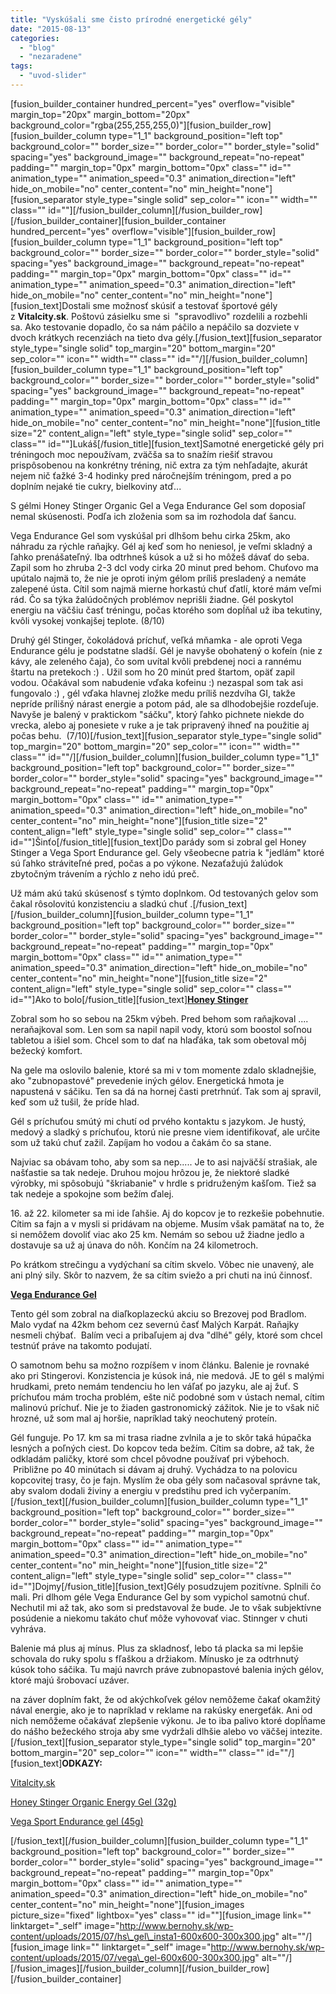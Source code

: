 ```yaml
---
title: "Vyskúšali sme čisto prírodné energetické gély"
date: "2015-08-13"
categories: 
  - "blog"
  - "nezaradene"
tags: 
  - "uvod-slider"
---
```


\[fusion\_builder\_container hundred\_percent="yes" overflow="visible" margin\_top="20px" margin\_bottom="20px" background\_color="rgba(255,255,255,0)"\]\[fusion\_builder\_row\]\[fusion\_builder\_column type="1\_1" background\_position="left top" background\_color="" border\_size="" border\_color="" border\_style="solid" spacing="yes" background\_image="" background\_repeat="no-repeat" padding="" margin\_top="0px" margin\_bottom="0px" class="" id="" animation\_type="" animation\_speed="0.3" animation\_direction="left" hide\_on\_mobile="no" center\_content="no" min\_height="none"\]\[fusion\_separator style\_type="single solid" sep\_color="" icon="" width="" class="" id=""\]\[/fusion\_builder\_column\]\[/fusion\_builder\_row\]\[/fusion\_builder\_container\]\[fusion\_builder\_container hundred\_percent="yes" overflow="visible"\]\[fusion\_builder\_row\]\[fusion\_builder\_column type="1\_1" background\_position="left top" background\_color="" border\_size="" border\_color="" border\_style="solid" spacing="yes" background\_image="" background\_repeat="no-repeat" padding="" margin\_top="0px" margin\_bottom="0px" class="" id="" animation\_type="" animation\_speed="0.3" animation\_direction="left" hide\_on\_mobile="no" center\_content="no" min\_height="none"\]\[fusion\_text\]Dostali sme možnosť skúsiť a testovať športové gély z **Vitalcity.sk**. Poštovú zásielku sme si  "spravodlivo" rozdelili a rozbehli sa. Ako testovanie dopadlo, čo sa nám páčilo a nepáčilo sa dozviete v dvoch krátkych recenziách na tieto dva gély.\[/fusion\_text\]\[fusion\_separator style\_type="single solid" top\_margin="20" bottom\_margin="20" sep\_color="" icon="" width="" class="" id=""/\]\[/fusion\_builder\_column\]\[fusion\_builder\_column type="1\_1" background\_position="left top" background\_color="" border\_size="" border\_color="" border\_style="solid" spacing="yes" background\_image="" background\_repeat="no-repeat" padding="" margin\_top="0px" margin\_bottom="0px" class="" id="" animation\_type="" animation\_speed="0.3" animation\_direction="left" hide\_on\_mobile="no" center\_content="no" min\_height="none"\]\[fusion\_title size="2" content\_align="left" style\_type="single solid" sep\_color="" class="" id=""\]Lukáš\[/fusion\_title\]\[fusion\_text\]Samotné energetické gély pri tréningoch moc nepoužívam, zväčša sa to snažím riešiť stravou prispôsobenou na konkrétny tréning, nič extra za tým nehľadajte, akurát nejem nič ťažké 3-4 hodinky pred náročnejším tréningom, pred a po doplním nejaké tie cukry, bielkoviny atď...

S gélmi Honey Stinger Organic Gel a Vega Endurance Gel som doposiaľ nemal skúsenosti. Podľa ich zloženia som sa im rozhodola dať šancu.

Vega Endurance Gel som vyskúšal pri dlhšom behu cirka 25km, ako náhradu za rýchle raňajky. Gél aj keď som ho neniesol, je veľmi skladný a ľahko prenášateľný. Iba odtrhneš kúsok a už si ho môžeš dávať do seba. Zapil som ho zhruba 2-3 dcl vody cirka 20 minut pred behom. Chuťovo ma upútalo najmä to, že nie je oproti iným gélom príliš presladený a nemáte zalepené ústa. Cítil som najmä mierne horkastú chuť ďatlí, ktoré mám veľmi rád. Čo sa týka žalúdočných problémov neprišli žiadne. Gél poskytol energiu na väčšiu časť tréningu, počas ktorého som dopĺňal už iba tekutiny, kvôli vysokej vonkajšej teplote. (8/10)

Druhý gél Stinger, čokoládová príchuť, veľká mňamka - ale oproti Vega Endurance gélu je podstatne sladší. Gél je navyše obohatený o kofeín (nie z kávy, ale zeleného čaja), čo som uvítal kvôli prebdenej noci a rannému štartu na pretekoch :) . Užil som ho 20 minút pred štartom, opäť zapil vodou. Očakával som nabudenie vďaka kofeinu :) nezaspal som tak asi fungovalo :) , gél vďaka hlavnej zložke medu príliš nezdvíha GI, takže nepríde prílišný nárast energie a potom pád, ale sa dlhodobejšie rozdeľuje. Navyše je balený v praktickom "sáčku", ktorý ľahko pichnete niekde do vrecka, alebo aj ponesiete v ruke a je tak pripravený ihneď na použitie aj počas behu.  (7/10)\[/fusion\_text\]\[fusion\_separator style\_type="single solid" top\_margin="20" bottom\_margin="20" sep\_color="" icon="" width="" class="" id=""/\]\[/fusion\_builder\_column\]\[fusion\_builder\_column type="1\_1" background\_position="left top" background\_color="" border\_size="" border\_color="" border\_style="solid" spacing="yes" background\_image="" background\_repeat="no-repeat" padding="" margin\_top="0px" margin\_bottom="0px" class="" id="" animation\_type="" animation\_speed="0.3" animation\_direction="left" hide\_on\_mobile="no" center\_content="no" min\_height="none"\]\[fusion\_title size="2" content\_align="left" style\_type="single solid" sep\_color="" class="" id=""\]Šinťo\[/fusion\_title\]\[fusion\_text\]Do parády som si zobral gel Honey Stinger a Vega Sport Endurance gel. Gely všeobecne patria k "jedlám" ktoré sú ľahko stráviteľné pred, počas a po výkone. Nezaťažujú žalúdok zbytočným trávením a rýchlo z neho idú preč.

Už mám akú takú skúsenosť s týmto doplnkom. Od testovaných gelov som čakal rôsolovitú konzistenciu a sladkú chuť .\[/fusion\_text\]\[/fusion\_builder\_column\]\[fusion\_builder\_column type="1\_1" background\_position="left top" background\_color="" border\_size="" border\_color="" border\_style="solid" spacing="yes" background\_image="" background\_repeat="no-repeat" padding="" margin\_top="0px" margin\_bottom="0px" class="" id="" animation\_type="" animation\_speed="0.3" animation\_direction="left" hide\_on\_mobile="no" center\_content="no" min\_height="none"\]\[fusion\_title size="2" content\_align="left" style\_type="single solid" sep\_color="" class="" id=""\]Ako to bolo\[/fusion\_title\]\[fusion\_text\]**[Honey Stinger](http://vitalcity.sk/sport/beh/energeticky-gel_honeystinger)**

Zobral som ho so sebou na 25km výbeh. Pred behom som raňajkoval .... neraňajkoval som. Len som sa napil napil vody, ktorú som boostol soľnou tabletou a išiel som. Chcel som to dať na hlaďáka, tak som obetoval môj bežecký komfort.

Na gele ma oslovilo balenie, ktoré sa mi v tom momente zdalo skladnejšie, ako "zubnopastové" prevedenie iných gélov. Energetická hmota je napustená v sáčiku. Ten sa dá na hornej časti pretrhnúť. Tak som aj spravil, keď som už tušil, že príde hlad.

Gél s príchuťou smútý mi chutí od prvého kontaktu s jazykom. Je hustý, medový a sladký s príchuťou, ktorú nie presne viem identifikovať, ale určite som už takú chuť zažil. Zapíjam ho vodou a čakám čo sa stane.

Najviac sa obávam toho, aby som sa nep..... Je to asi najväčší strašiak, ale našťastie sa tak nedeje. Druhou mojou hrôzou je, že niektoré sladké výrobky, mi spôsobujú "škriabanie" v hrdle s pridruženým kašľom. Tiež sa tak nedeje a spokojne som bežím ďalej.

16\. až 22. kilometer sa mi ide ľahšie. Aj do kopcov je to rezkešie pobehnutie. Cítim sa fajn a v mysli si pridávam na objeme. Musím však pamätať na to, že si nemôžem dovoliť viac ako 25 km. Nemám so sebou už žiadne jedlo a dostavuje sa už aj únava do nôh. Končím na 24 kilometroch.

Po krátkom strečingu a vydýchaní sa cítim skvelo. Vôbec nie unavený, ale ani plný sily. Skôr to nazvem, že sa cítim sviežo a pri chuti na inú činnosť.

**[Vega Endurance Gel](http://vitalcity.sk/sport/beh/vega_enrurance_gel)**

Tento gél som zobral na diaľkoplazeckú akciu so Brezovej pod Bradlom. Malo vydať na 42km behom cez severnú časť Malých Karpát. Raňajky nesmeli chýbať.  Balím veci a pribaľujem aj dva "dlhé" gély, ktoré som chcel testnúť práve na takomto podujatí.

O samotnom behu sa možno rozpíšem v inom článku. Balenie je rovnaké ako pri Stingerovi. Konzistencia je kúsok iná, nie medová. JE to gél s malými hrudkami, preto nemám tendenciu ho len váľať po jazyku, ale aj žuť. S príchuťou mám trocha problém, ešte nič podobné som v ústach nemal, cítim malinovú príchuť. Nie je to žiaden gastronomický zážitok. Nie je to však nič hrozné, už som mal aj horšie, napríklad taký neochutený proteín.

Gél funguje. Po 17. km sa mi trasa riadne zvlnila a je to skôr taká húpačka lesných a poľných ciest. Do kopcov teda bežím. Cítim sa dobre, až tak, že odkladám paličky, ktoré som chcel pôvodne používať pri výbehoch.  Približne po 40 minútach si dávam aj druhý. Vychádza to na polovicu kopcovitej trasy, čo je fajn. Myslím že oba gély som načasoval správne tak, aby svalom dodali živiny a energiu v predstihu pred ich vyčerpaním.\[/fusion\_text\]\[/fusion\_builder\_column\]\[fusion\_builder\_column type="1\_1" background\_position="left top" background\_color="" border\_size="" border\_color="" border\_style="solid" spacing="yes" background\_image="" background\_repeat="no-repeat" padding="" margin\_top="0px" margin\_bottom="0px" class="" id="" animation\_type="" animation\_speed="0.3" animation\_direction="left" hide\_on\_mobile="no" center\_content="no" min\_height="none"\]\[fusion\_title size="2" content\_align="left" style\_type="single solid" sep\_color="" class="" id=""\]Dojmy\[/fusion\_title\]\[fusion\_text\]Gély posudzujem pozitívne. Splnili čo mali. Pri dlhom géle Vega Endurance Gel by som vypichol samotnú chuť. Nechutil mi až tak, ako som si predstavoval že bude. Je to však subjektívne posúdenie a niekomu takáto chuť môže vyhovovať viac. Stinnger v chuti vyhráva.

Balenie má plus aj mínus. Plus za skladnosť, lebo tá placka sa mi lepšie schovala do ruky spolu s fľaškou a držiakom. Mínusko je za odtrhnutý kúsok toho sáčika. Tu majú navrch práve zubnopastové balenia iných gélov, ktoré majú šrobovací uzáver.

na záver doplním fakt, že od akýchkoľvek gélov nemôžeme čakať okamžitý nával energie, ako je to napríklad v reklame na rakúsky energeťák. Ani od nich nemôžeme očakávať zlepšenie výkonu. Je to iba palivo ktoré dopĺňame do nášho bežeckého stroja aby sme vydržali dlhšie alebo vo väčšej intezite.\[/fusion\_text\]\[fusion\_separator style\_type="single solid" top\_margin="20" bottom\_margin="20" sep\_color="" icon="" width="" class="" id=""/\]\[fusion\_text\]**ODKAZY:**

[Vitalcity.sk](http://vitalcity.sk/index.php?route=common/home)

[Honey Stinger Organic Energy Gel (32g)](http://vitalcity.sk/sport/beh/energeticky-gel_honeystinger)

[Vega Sport Endurance gel (45g)](http://vitalcity.sk/sport/beh/vega_enrurance_gel)

 [](http://vitalcity.sk/index.php?route=common/home) \[/fusion\_text\]\[/fusion\_builder\_column\]\[fusion\_builder\_column type="1\_1" background\_position="left top" background\_color="" border\_size="" border\_color="" border\_style="solid" spacing="yes" background\_image="" background\_repeat="no-repeat" padding="" margin\_top="0px" margin\_bottom="0px" class="" id="" animation\_type="" animation\_speed="0.3" animation\_direction="left" hide\_on\_mobile="no" center\_content="no" min\_height="none"\]\[fusion\_images picture\_size="fixed" lightbox="yes" class="" id=""\]\[fusion\_image link="" linktarget="\_self" image="http://www.bernohy.sk/wp-content/uploads/2015/07/hs\_gel\_insta1-600x600-300x300.jpg" alt=""/\]\[fusion\_image link="" linktarget="\_self" image="http://www.bernohy.sk/wp-content/uploads/2015/07/vega\_gel-600x600-300x300.jpg" alt=""/\]\[/fusion\_images\]\[/fusion\_builder\_column\]\[/fusion\_builder\_row\]\[/fusion\_builder\_container\]
